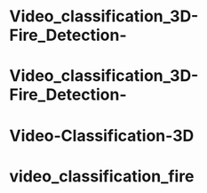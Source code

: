 # Video_classification_3D-Fire_Detection-
# Video_classification_3D-Fire_Detection-
# Video-Classification-3D
# video_classification_fire
